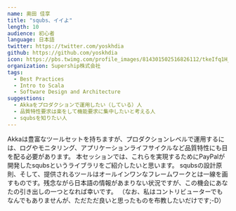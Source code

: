 ```yaml
---
name: 奥田 佳享
title: "squbs、イイよ"
length: 10
audience: 初心者
language: 日本語
twitter: https://twitter.com/yoskhdia
github: https://github.com/yoskhdia
icon: https://pbs.twimg.com/profile_images/814301502516826112/tkeIfq1H_400x400.jpg
organization: Supership株式会社
tags:
  - Best Practices
  - Intro to Scala
  - Software Design and Architecture
suggestions:
  - Akkaをプロダクションで運用したい（している）人
  - 品質特性要求は楽をして機能要求に集中したいと考える人
  - squbsを知りたい人
---
```

Akkaは豊富なツールセットを持ちますが、プロダクションレベルで運用するには、ログやモニタリング、アプリケーションライフサイクルなど品質特性にも目を配る必要があります。
本セッションでは、これらを実現するためにPayPalが開発したsqubsというライブラリをご紹介したいと思います。
squbsの設計原則、そして、提供されるツールはオールインワンなフレームワークとは一線を画すものです。残念ながら日本語の情報があまりない状況ですが、この機会にあなたの引き出しの一つとなれば幸いです。
（なお、私はコントリビューターでもなんでもありませんが、ただただ良いと思ったものを布教したいだけです;-D）
